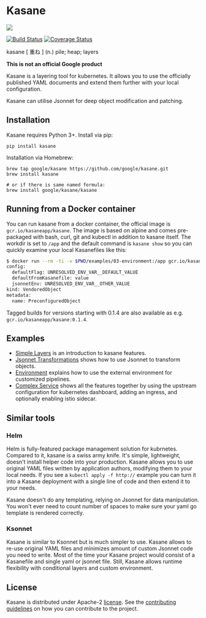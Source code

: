 # Kasane

![](https://raw.githubusercontent.com/google/kasane/master/logo.png)

[![Build Status](https://travis-ci.org/google/kasane.svg?branch=master)](https://travis-ci.org/google/kasane) [![Coverage Status](https://coveralls.io/repos/github/google/kasane/badge.svg?branch=master)](https://coveralls.io/github/google/kasane?branch=master)

kasane [ 重ね ] (n.) pile; heap; layers

**This is not an official Google product**

Kasane is a layering tool for kubernetes. It allows you to use the officially published YAML documents and extend them further with your local configuration.

Kasane can utilise Jsonnet for deep object modification and patching.

## Installation

Kasane requires Python 3+. Install via pip:

```shell
pip install kasane
```

Installation via Homebrew:

```shell
brew tap google/kasane https://github.com/google/kasane.git
brew install kasane

# or if there is same named formula:
brew install google/kasane/kasane
```

## Running from a Docker container

You can run kasane from a docker container, the official image is `gcr.io/kasaneapp/kasane`. The image is based on alpine and comes pre-packaged with bash, curl, git and kubectl in addition to kasane itself. The workdir is set to `/app` and the default command is `kasane show` so you can quickly examine your local Kasanefiles like this:

```bash
$ docker run --rm -ti -v $PWD/examples/03-environment:/app gcr.io/kasaneapp/kasane
config:
  defaultFlag: UNRESOLVED_ENV_VAR__DEFAULT_VALUE
  defaultFromKasanefile: value
  jsonnetEnv: UNRESOLVED_ENV_VAR__OTHER_VALUE
kind: VendoredObject
metadata:
  name: PreconfiguredObject
```

Tagged builds for versions starting with 0.1.4 are also available as e.g. `gcr.io/kasaneapp/kasane:0.1.4`.

## Examples

* [Simple Layers](examples/01-simple-layers) is an introduction to kasane features.
* [Jsonnet Transformations](examples/02-jsonnet-transformations) shows how to use Jsonnet to transform objects.
* [Environment](examples/03-environment) explains how to use the external environment for customized pipelines.
* [Complex Service](examples/04-complex-service) shows all the features together by using the upstream configuration for kubernetes dashboard, adding an ingress, and optionally enabling istio sidecar.

## Similar tools

### Helm

Helm is fully-featured package management solution for kubrnetes. Compared to it, kasane is a swiss army knife. It's simple, lightweight, doesn't install helper code into your production. Kasane allows you to use original YAML files written by application authors, modifying them to your local needs. If you see a `kubectl apply -f http://` example you can turn it into a Kasane deployment with a single line of code and then extend it to your needs.

Kasane doesn't do any templating, relying on Jsonnet for data manipulation. You won't ever need to count number of spaces to make sure your yaml go template is rendered correctly.

### Ksonnet

Kasane is similar to Ksonnet but is much simpler to use. Kasane allows to re-use original YAML files and minimizes amount of custom Jsonnet code you need to write. Most of the time your Kasane project would consist of a Kasanefile and single yaml or jsonnet file. Still, Kasane allows runtime flexibility with conditional layers and custom environment.

## License

Kasane is distributed under Apache-2 [license](LICENSE). See the [contributing guidelines](CONTRIBUTING.md) on how you can contribute to the project.
